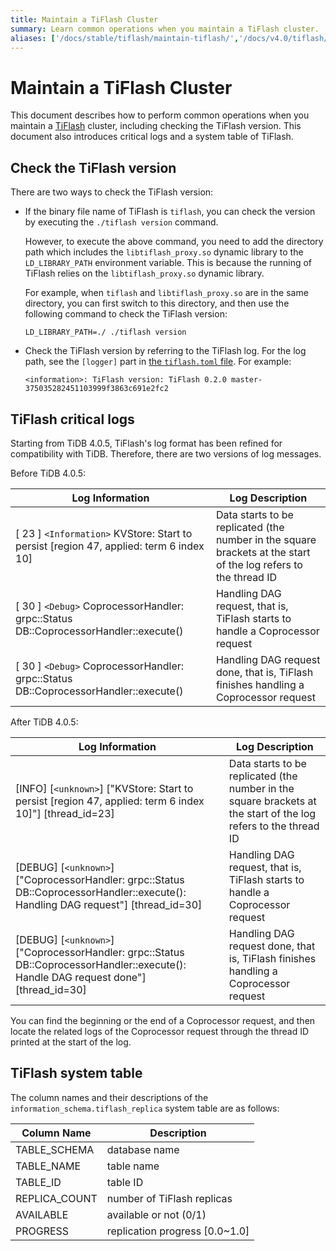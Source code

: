 ```yaml
---
title: Maintain a TiFlash Cluster
summary: Learn common operations when you maintain a TiFlash cluster.
aliases: ['/docs/stable/tiflash/maintain-tiflash/','/docs/v4.0/tiflash/maintain-tiflash/','/docs/stable/reference/tiflash/maintain/']
---
```


# Maintain a TiFlash Cluster

This document describes how to perform common operations when you maintain a [TiFlash](/tiflash/tiflash-overview.md) cluster, including checking the TiFlash version. This document also introduces critical logs and a system table of TiFlash.

## Check the TiFlash version

There are two ways to check the TiFlash version:

- If the binary file name of TiFlash is `tiflash`, you can check the version by executing the `./tiflash version` command.

    However, to execute the above command, you need to add the directory path which includes the `libtiflash_proxy.so` dynamic library to the `LD_LIBRARY_PATH` environment variable. This is because the running of TiFlash relies on the `libtiflash_proxy.so` dynamic library.

    For example, when `tiflash` and `libtiflash_proxy.so` are in the same directory, you can first switch to this directory, and then use the following command to check the TiFlash version:

    
    ```shell
    LD_LIBRARY_PATH=./ ./tiflash version
    ```

- Check the TiFlash version by referring to the TiFlash log. For the log path, see the `[logger]` part in [the `tiflash.toml` file](/tiflash/tiflash-configuration.md#configure-the-tiflashtoml-file). For example:

    ```
    <information>: TiFlash version: TiFlash 0.2.0 master-375035282451103999f3863c691e2fc2
    ```

## TiFlash critical logs

Starting from TiDB 4.0.5, TiFlash's log format has been refined for compatibility with TiDB. Therefore, there are two versions of log messages. 

Before TiDB 4.0.5:

| Log Information | Log Description |
|---------------|-------------------|
| [ 23 ] `<Information>` KVStore: Start to persist [region 47, applied: term 6 index 10] | Data starts to be replicated (the number in the square brackets at the start of the log refers to the thread ID |
| [ 30 ] `<Debug>` CoprocessorHandler: grpc::Status DB::CoprocessorHandler::execute() | Handling DAG request, that is, TiFlash starts to handle a Coprocessor request |
| [ 30 ] `<Debug>` CoprocessorHandler: grpc::Status DB::CoprocessorHandler::execute() | Handling DAG request done, that is, TiFlash finishes handling a Coprocessor request |

After TiDB 4.0.5:

| Log Information | Log Description |
|---------------|-------------------|
| [INFO] [`<unknown>`] ["KVStore: Start to persist [region 47, applied: term 6 index 10]"] [thread_id=23] | Data starts to be replicated (the number in the square brackets at the start of the log refers to the thread ID |
| [DEBUG] [`<unknown>`] ["CoprocessorHandler: grpc::Status DB::CoprocessorHandler::execute(): Handling DAG request"] [thread_id=30] | Handling DAG request, that is, TiFlash starts to handle a Coprocessor request |
| [DEBUG] [`<unknown>`] ["CoprocessorHandler: grpc::Status DB::CoprocessorHandler::execute(): Handle DAG request done"] [thread_id=30] | Handling DAG request done, that is, TiFlash finishes handling a Coprocessor request |

You can find the beginning or the end of a Coprocessor request, and then locate the related logs of the Coprocessor request through the thread ID printed at the start of the log.

## TiFlash system table

The column names and their descriptions of the `information_schema.tiflash_replica` system table are as follows:

| Column Name | Description |
|---------------|-----------|
| TABLE_SCHEMA | database name |
| TABLE_NAME | table name |
| TABLE_ID | table ID |
| REPLICA_COUNT | number of TiFlash replicas |
| AVAILABLE | available or not (0/1)|
| PROGRESS | replication progress [0.0~1.0] |
